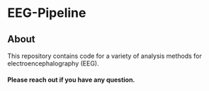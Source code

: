 # EEG-Pipeline

## About

This repository contains code for a variety of analysis methods for electroencephalography (EEG).

#### Please reach out if you have any question.